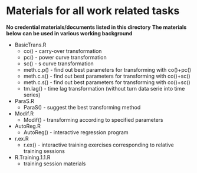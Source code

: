 Materials for all work related tasks
===========
**No credential materials/documents listed in this directory**
**The materials below can be used in various working background**

* BasicTrans.R
  - co() - carry-over transformation
  - pc() - power curve transformation
  - sc() - s curve transformation
  - meth.c.p() - find out best parameters for transforming with co()+pc()
  - meth.c.s() - find out best parameters for transforming with co()+sc()
  - meth.c.s() - find out best parameters for transforming with co()+sc()
  - tm.lag() - time lag transformation (without turn data serie into time series)
* ParaS.R
  - ParaS() - suggest the best transforming method
* Modif.R
  - Modif() - transforming according to specified parameters
* AutoReg.R
  - AutoReg() - interactive regression program
* r.ex.R
  - r.ex() - interactive training exercises corresponding to relative training sessions
* R.Training.1.1.R
  - training session materials


